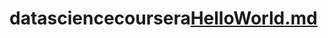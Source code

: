 # datasciencecoursera[HelloWorld.md](https://github.com/user-attachments/files/15994218/HelloWorld.md)
